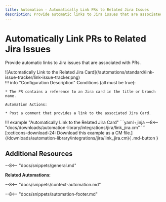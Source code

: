 ```yaml
---
title: Automation - Automatically Link PRs to Related Jira Issues
description: Provide automatic links to Jira issues that are associated with PRs.
---
```

# Automatically Link PRs to Related Jira Issues
<!-- --8<-- [start:example]-->
Provide automatic links to Jira issues that are associated with PRs.

<div class="automationImage" markdown="1">
![Automatically Link to the Related Jira Card](/automations/standard/link-issue-tracker/link-issue-tracker.png)
</div>
<div class="automationDescription" markdown="1">
!!! info "Configuration Description"
    Conditions (all must be true):

    * The PR contains a reference to an Jira card in the title or branch name.

    Automation Actions:

    * Post a comment that provides a link to the associated Jira Card.

</div>
<div class="automationExample" markdown="1">
!!! example "Automatically Link to the Related Jira Card"
    ```yaml+jinja
    --8<-- "docs/downloads/automation-library/integrations/jira/link_jira.cm"
    ```
    <div class="result" markdown>
      <span>
      [:octicons-download-24: Download this example as a CM file.](/downloads/automation-library/integrations/jira/link_jira.cm){ .md-button }
      </span>
    </div>
</div>
<!-- --8<-- [end:example]-->

## Additional Resources

--8<-- "docs/snippets/general.md"

**Related Automations**:

--8<-- "docs/snippets/context-automation.md"

--8<-- "docs/snippets/automation-footer.md"